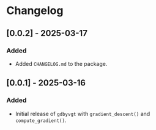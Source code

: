 # Changelog

## [0.0.2] - 2025-03-17
### Added
- Added `CHANGELOG.md` to the package.

## [0.0.1] - 2025-03-16
### Added
- Initial release of `gdbyvgt` with `gradient_descent()` and `compute_gradient()`.
